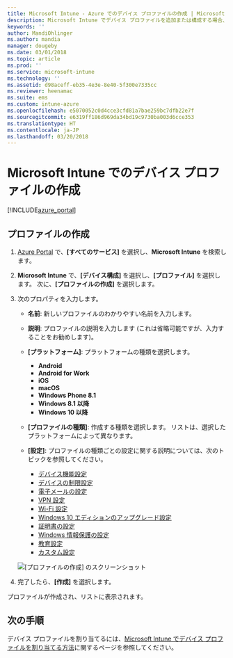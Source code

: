 ```yaml
---
title: Microsoft Intune - Azure でのデバイス プロファイルの作成 | Microsoft Docs
description: Microsoft Intune でデバイス プロファイルを追加または構成する場合、プラットフォームの種類の選択および Azure Portal 内での設定の構成も行います。
keywords: ''
author: MandiOhlinger
ms.author: mandia
manager: dougeby
ms.date: 03/01/2018
ms.topic: article
ms.prod: ''
ms.service: microsoft-intune
ms.technology: ''
ms.assetid: d98aceff-eb35-4e3e-8e40-5f300e7335cc
ms.reviewer: heenamac
ms.suite: ems
ms.custom: intune-azure
ms.openlocfilehash: e5070052c0d4cce3cfd81a7bae259bc7dfb22e7f
ms.sourcegitcommit: e6319ff186d969da34bd19c9730ba003d6cce353
ms.translationtype: HT
ms.contentlocale: ja-JP
ms.lasthandoff: 03/20/2018
---
```

# <a name="create-a-device-profile-in-microsoft-intune"></a>Microsoft Intune でのデバイス プロファイルの作成

[!INCLUDE[azure_portal](./includes/azure_portal.md)]

## <a name="create-the-profile"></a>プロファイルの作成
1. [Azure Portal](https://portal.azure.com) で、**[すべてのサービス]** を選択し、**Microsoft Intune** を検索します。

2. **Microsoft Intune** で、**[デバイス構成]** を選択し、**[プロファイル]** を選択します。 次に、**[プロファイルの作成]** を選択します。

3. 次のプロパティを入力します。

    - **名前**: 新しいプロファイルのわかりやすい名前を入力します。
    - **説明**: プロファイルの説明を入力します  (これは省略可能ですが、入力することをお勧めします)。
    - **[プラットフォーム]**: プラットフォームの種類を選択します。  

        - **Android**
        - **Android for Work**
        - **iOS**
        - **macOS**
        - **Windows Phone 8.1**
        - **Windows 8.1 以降**
        - **Windows 10 以降**

    - **[プロファイルの種類]**: 作成する種類を選択します。 リストは、選択したプラットフォームによって異なります。
    - **[設定]**: プロファイルの種類ごとの設定に関する説明については、次のトピックを参照してください。

        -  [デバイス機能設定](device-features-configure.md)
        -  [デバイスの制限設定](device-restrictions-configure.md)
        -  [電子メールの設定](email-settings-configure.md)
        -  [VPN 設定](vpn-settings-configure.md)
        -  [Wi-Fi 設定](wi-fi-settings-configure.md)
        -  [Windows 10 エディションのアップグレード設定](edition-upgrade-configure-windows-10.md)
        -  [証明書の設定](certificates-configure.md)
        -  [Windows 情報保護の設定](windows-information-protection-configure.md)
        -  [教育設定](education-settings-configure.md)
        -  [カスタム設定](custom-settings-configure.md)

    ![[プロファイルの作成] のスクリーンショット](./media/create-device-profile.png)

4. 完了したら、**[作成]** を選択します。

プロファイルが作成され、リストに表示されます。


## <a name="next-steps"></a>次の手順
デバイス プロファイルを割り当てるには、[Microsoft Intune でデバイス プロファイルを割り当てる方法](device-profile-assign.md)に関するページを参照してください。
